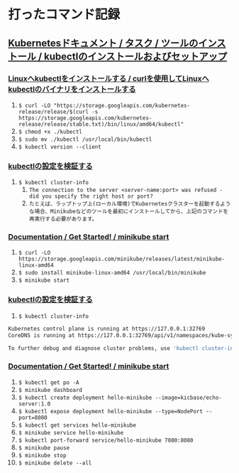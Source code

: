 # 打ったコマンド記録

## [Kubernetesドキュメント / タスク / ツールのインストール / kubectlのインストールおよびセットアップ](https://kubernetes.io/ja/docs/tasks/tools/install-kubectl/)
### [Linuxへkubectlをインストールする / curlを使用してLinuxへkubectlのバイナリをインストールする](https://kubernetes.io/ja/docs/tasks/tools/install-kubectl/#curl%E3%82%92%E4%BD%BF%E7%94%A8%E3%81%97%E3%81%A6linux%E3%81%B8kubectl%E3%81%AE%E3%83%90%E3%82%A4%E3%83%8A%E3%83%AA%E3%82%92%E3%82%A4%E3%83%B3%E3%82%B9%E3%83%88%E3%83%BC%E3%83%AB%E3%81%99%E3%82%8B)
1. `$ curl -LO "https://storage.googleapis.com/kubernetes-release/release/$(curl -s https://storage.googleapis.com/kubernetes-release/release/stable.txt)/bin/linux/amd64/kubectl"`
2. `$ chmod +x ./kubectl`
3. `$ sudo mv ./kubectl /usr/local/bin/kubectl`
4. `$ kubectl version --client`

### [kubectlの設定を検証する](https://kubernetes.io/ja/docs/tasks/tools/install-kubectl/#kubectl%E3%81%AE%E8%A8%AD%E5%AE%9A%E3%82%92%E6%A4%9C%E8%A8%BC%E3%81%99%E3%82%8B)
1. `$ kubectl cluster-info`
   1. `The connection to the server <server-name:port> was refused - did you specify the right host or port?`
   2. `たとえば、ラップトップ上(ローカル環境)でKubernetesクラスターを起動するような場合、Minikubeなどのツールを最初にインストールしてから、上記のコマンドを再実行する必要があります。`

### [Documentation / Get Started! / minikube start](https://minikube.sigs.k8s.io/docs/start/)
1. `$ curl -LO https://storage.googleapis.com/minikube/releases/latest/minikube-linux-amd64`
2. `$ sudo install minikube-linux-amd64 /usr/local/bin/minikube`
3. `$ minikube start`

### [kubectlの設定を検証する](https://kubernetes.io/ja/docs/tasks/tools/install-kubectl/#kubectl%E3%81%AE%E8%A8%AD%E5%AE%9A%E3%82%92%E6%A4%9C%E8%A8%BC%E3%81%99%E3%82%8B)
1. `$ kubectl cluster-info`

```bash
Kubernetes control plane is running at https://127.0.0.1:32769
CoreDNS is running at https://127.0.0.1:32769/api/v1/namespaces/kube-system/services/kube-dns:dns/proxy

To further debug and diagnose cluster problems, use 'kubectl cluster-info dump'.
```

### [Documentation / Get Started! / minikube start](https://minikube.sigs.k8s.io/docs/start/)
1. `$ kubectl get po -A`
2. `$ minikube dashboard`
3. `$ kubectl create deployment hello-minikube --image=kicbase/echo-server:1.0`
4. `$ kubectl expose deployment hello-minikube --type=NodePort --port=8080`
5. `$ kubectl get services hello-minikube`
6. `$ minikube service hello-minikube`
7. `$ kubectl port-forward service/hello-minikube 7080:8080`
8. `$ minikube pause`
9. `$ minikube stop`
10. `$ minikube delete --all`
